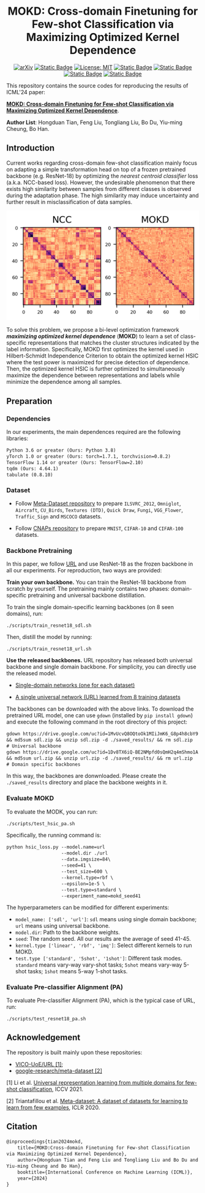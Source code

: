 <center> 

# MOKD: Cross-domain Finetuning for Few-shot Classification via Maximizing Optimized Kernel Dependence 

</center>

<center>

[![arXiv](https://img.shields.io/badge/arXiv-1234.56789-b31b1b.svg)](https://arxiv.org/pdf/2405.18786) [![Static Badge](https://img.shields.io/badge/Pub-ICML'24-blue)]() [![License: MIT](https://img.shields.io/badge/License-MIT-yellow.svg)](https://opensource.org/licenses/MIT) [![Static Badge](https://img.shields.io/badge/Slides%20-D76364)](https://hongduantian.github.io/_pages/data/slides/ICML24_MOKD.pdf) [![Static Badge](https://img.shields.io/badge/Poster%20-Ffa500)](https://hongduantian.github.io/_pages/data/poster/icml24_mokd.pdf) [![Static Badge](https://img.shields.io/badge/CN_Video%20-54b345)](https://www.bilibili.com/video/BV1k4421X7zK/?spm_id_from=333.1007.top_right_bar_window_dynamic.content.click&vd_source=a1aae47e2835186f922fa2e1c94933c9) [![Static Badge](https://img.shields.io/badge/EN_Video%20-54b345)](https://www.youtube.com/watch?v=uWMM63Sv0ZI&t=110s)

</center>

This repository contains the source codes for reproducing the results of ICML'24 paper:

 [**MOKD: Cross-domain Finetuning for Few-shot Classification via Maximizing Optimized Kernel Dependence**](https://arxiv.org/pdf/2405.18786). 

**Author List**: Hongduan Tian, Feng Liu, Tongliang Liu, Bo Du, Yiu-ming Cheung, Bo Han.


## Introduction

Current works regarding cross-domain few-shot classification mainly focus on adapting a simple transformation head on top of a frozen pretrained backbone (e.g. ResNet-18) by optimizing the _nearest centroid classifier_ loss (a.k.a. NCC-based loss). However, the undesirable phenomenon that there exists high similarity between samples from different classes is observed during the adaptation phase. The high similarity may induce uncertainty and further result in misclassification of data samples. 

<center>

![Heat map of similarity of support data representations on Omniglot](./img/omniglot_21_heatmap.png)

</center>

To solve this problem, we propose a bi-level optimization framework *__maximizing optimized kernel dependence__* (__MOKD__) to learn a set of class-specific representations that matches the cluster structures indicated by the label information. Specifically, MOKD first optimizes the kernel used in Hilbert-Schmidt Independence Criterion to obtain the optimized kernel HSIC where the test power is maximized for precise detection of dependence. Then, the optimized kernel HSIC is further optimized to simultaneously maximize the dependence between representations and labels while minimize the dependence among all samples.

## Preparation
### Dependencies
In our experiments, the main dependences required are the following libraries:
```
Python 3.6 or greater (Ours: Python 3.8)
yTorch 1.0 or greater (Ours: torch=1.7.1, torchvision=0.8.2)
TensorFlow 1.14 or greater (Ours: TensorFlow=2.10)
tqdm (Ours: 4.64.1)
tabulate (0.8.10)
```

### Dataset
- Follow [Meta-Dataset repository](https://github.com/google-research/meta-dataset) to prepare `ILSVRC_2012`, `Omniglot`, `Aircraft`, `CU_Birds`, `Textures (DTD)`, `Quick Draw`, `Fungi`, `VGG_Flower`, `Traffic_Sign` and `MSCOCO` datasets.

- Follow [CNAPs repository](https://github.com/cambridge-mlg/cnaps) to prepare `MNIST`, `CIFAR-10` and `CIFAR-100` datasets.



### Backbone Pretraining
In this paper, we follow [URL](https://arxiv.org/pdf/2103.13841.pdf) and use ResNet-18 as the frozen backbone in all our experiments. For reproduction, two ways are provided:

__Train your own backbone.__ You can train the ResNet-18 backbone from scratch by yourself. The pretraining mainly contains two phases: domain-specific pretraining and universal backbone distillation.

To train the single domain-specific learning backbones (on 8 seen domains), run:
```
./scripts/train_resnet18_sdl.sh
```

Then, distill the model by running:
```
./scripts/train_resnet18_url.sh
```

__Use the released backbones.__ URL repository has released both universal backbone and single domain backbone. For simplicity, you can directly use the released model.
- [Single-domain networks (one for each dataset)](https://drive.google.com/file/d/1MvUcvQ8OQtoOk1MIiJmK6_G8p4h8cbY9/view?usp=sharing)

- [A single universal network (URL) learned from 8 training datasets](https://drive.google.com/file/d/1Dv8TX6iQ-BE2NMpfd0sQmH2q4mShmo1A/view?usp=sharing)

The backbones can be downloaded with the above links. To download the pretrained URL model, one can use `gdown` (installed by ```pip install gdown```) and execute the following command in the root directory of this project:
```
gdown https://drive.google.com/uc?id=1MvUcvQ8OQtoOk1MIiJmK6_G8p4h8cbY9 && md5sum sdl.zip && unzip sdl.zip -d ./saved_results/ && rm sdl.zip  # Universal backbone
gdown https://drive.google.com/uc?id=1Dv8TX6iQ-BE2NMpfd0sQmH2q4mShmo1A && md5sum url.zip && unzip url.zip -d ./saved_results/ && rm url.zip  # Domain specific backbones
```
In this way, the backbones are donwnloaded. Please create the ```./saved_results``` directory and place the backbone weights in it. 


### Evaluate MOKD
To evaluate the MODK, you can run:
```
./scripts/test_hsic_pa.sh
```
Specifically, the running command is:
```
python hsic_loss.py --model.name=url 
                    --model.dir ./url 
                    --data.imgsize=84\
                    --seed=41 \
                    --test_size=600 \
                    --kernel.type=rbf \
                    --epsilon=1e-5 \
                    --test.type=standard \
                    --experiment_name=mokd_seed41
```
The hyperparameters can be modified for different experiments:
- `model_name: ['sdl', 'url']`: `sdl` means using single domain backbone; `url` means using universal backbone.
- `model.dir`: Path to the backbone weights.
- `seed`: The random seed. All our results are the average of seed 41-45.
- `kernel.type ['linear', 'rbf', 'imq']`: Select different kernels to run MOKD.
- `test.type ['standard', '5shot', '1shot']`: Different task modes. `standard` means vary-way vary-shot tasks; `5shot` means vary-way 5-shot tasks; `1shot` means 5-way 1-shot tasks.

### Evaluate Pre-classifier Alignment (PA)
To evaluate Pre-classifier Alignment (PA), which is the typical case of URL, run:

```
./scripts/test_resnet18_pa.sh
```


## Acknowledgement
 
 The repository is built mainly upon these repositories:
 
- [VICO-UoE/URL [1]](https://github.com/VICO-UoE/URL);
- [google-research/meta-dataset [2]](https://github.com/google-research/meta-dataset)

[1] Li et al. [Universal representation learning from multiple domains for few-shot classification](https://arxiv.org/pdf/2103.13841), ICCV 2021.

[2] Triantafillou et al. [Meta-dataset: A dataset of datasets for learning to learn from few examples](https://arxiv.org/pdf/1903.03096), ICLR 2020.

## Citation
```
@inproceedings{tian2024mokd,
    title={MOKD:Cross-domain Finetuning for Few-shot Classification via Maximizing Optimized Kernel Dependence},
    author={Hongduan Tian and Feng Liu and Tongliang Liu and Bo Du and Yiu-ming Cheung and Bo Han},
    booktitle={International Conference on Machine Learning (ICML)},
    year={2024}
}
```

